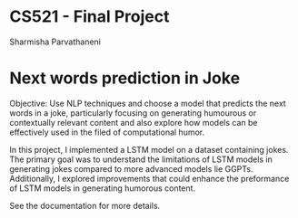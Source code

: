 # CS521 - Final Project 
Sharmisha Parvathaneni

# Next words prediction in Joke

Objective: Use NLP techniques and choose a model that predicts the next words in a joke, particularly focusing on generating humourous or contextually relevant content and also explore how models can be effectively used in the filed of computational humor.

In this project, I implemented a LSTM model on a dataset containing jokes. The primary goal was to understand the limitations of LSTM models in generating jokes compared to more advanced models lie GGPTs. Additionally, I explored improvements that could enhance the preformance of LSTM models in generating humorous content.

See the documentation for more details.


